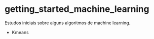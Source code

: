 # getting_started_machine_learning
 Estudos iniciais sobre alguns algoritmos de machine learning.
 
   - Kmeans

